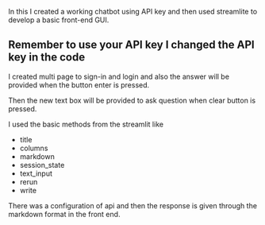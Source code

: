 In this I created a working chatbot using API key and then used streamlite to develop a basic front-end GUI.

## Remember to use your API key I changed the API key in the code

I created multi page to sign-in and login and also the answer will be provided when the button enter is pressed.

Then the new text box will be provided to ask question when clear button is pressed.

I used the basic methods from the streamlit like
  - title
  - columns
  - markdown
  - session_state
  - text_input
  - rerun
  - write

There was a configuration of api and then the response is given through the markdown format in the front end.
